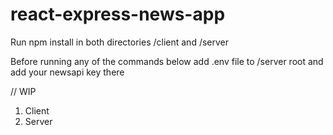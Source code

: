 # react-express-news-app

Run npm install in both directories /client and /server

Before running any of the commands below add .env file to /server root and add your newsapi key there

// WIP

1. Client
2. Server
